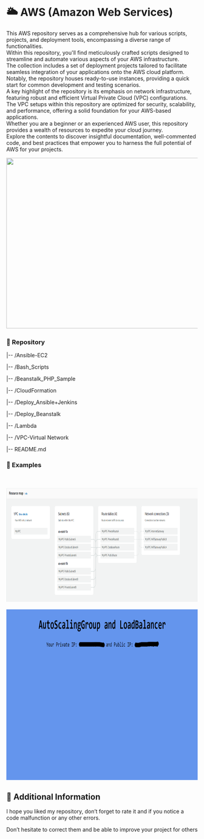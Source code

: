 # 🌥️ AWS (Amazon Web Services)
This AWS repository serves as a comprehensive hub for various scripts, projects, and deployment tools, encompassing a diverse range of functionalities.<br>
Within this repository, you'll find meticulously crafted scripts designed to streamline and automate various aspects of your AWS infrastructure.<br>
The collection includes a set of deployment projects tailored to facilitate seamless integration of your applications onto the AWS cloud platform.<br>
Notably, the repository houses ready-to-use instances, providing a quick start for common development and testing scenarios.<br>
A key highlight of the repository is its emphasis on network infrastructure, featuring robust and efficient Virtual Private Cloud (VPC) configurations.<br>
The VPC setups within this repository are optimized for security, scalability, and performance, offering a solid foundation for your AWS-based applications.<br>
Whether you are a beginner or an experienced AWS user, this repository provides a wealth of resources to expedite your cloud journey.<br>
Explore the contents to discover insightful documentation, well-commented code, and best practices that empower you to harness the full potential of AWS for your projects.<br>

<img src="https://media2.giphy.com/media/v1.Y2lkPTc5MGI3NjExaGNyNjN5d2RiNGkyc20xc2dydXM5Znp4N2phank0cGhjcmlvZnBoYiZlcD12MV9pbnRlcm5hbF9naWZfYnlfaWQmY3Q9Zw/3o6EhOYMhOTANYgHMk/giphy.gif" style= "height:450px; width:900px" />

### 📂 Repository

 |-- /Ansible-EC2

 |-- /Bash_Scripts

 |-- /Beanstalk_PHP_Sample

 |-- /CloudFormation

 |-- /Deploy_Ansible+Jenkins
       
 |-- /Deploy_Beanstalk

 |-- /Lambda
       
 |-- /VPC-Virtual Network
       
 |-- README.md

### 📝 Examples
<br>
<br>
<img src="https://github.com/MatveyGuralskiy/AWS/blob/main/VPC-Virtual%20Network/Scheme/VPC-AWS.png?raw=true" style= "height:300px; width:900px" />
<br>
<br>
<img src="https://github.com/MatveyGuralskiy/AWS/blob/main/Bash_Scripts/EC-2-ApacheVariables/Screen/AutoScaling-LoadBalancer.png?raw=true" style= "height:450px; width:900px" />

## 📢 Additional Information

I hope you liked my repository, don’t forget to rate it and if you notice a code malfunction or any other errors.

Don’t hesitate to correct them and be able to improve your project for others

